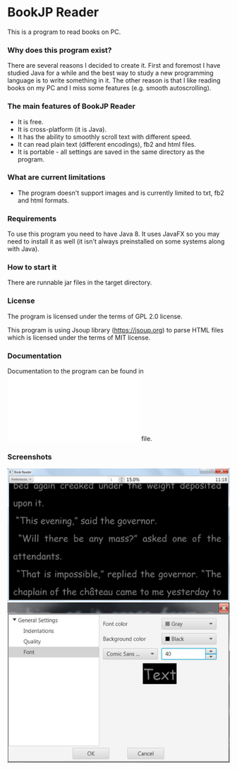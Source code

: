 # BookJP Reader

This is a program to read books on PC.

### Why does this program exist?
There are several reasons I decided to create it. 
First and foremost I have studied Java for a while and the best way to study a new programming language is to write something in it.
The other reason is that I like reading books on my PC and I miss some features (e.g. smooth autoscrolling).

### The main features of BookJP Reader
* It is free.
* It is cross-platform (it is Java).
* It has the ability to smoothly scroll text with different speed.
* It can read plain text (different encodings), fb2 and html files.
* It is portable - all settings are saved in the same directory as the program.

### What are current limitations
* The program doesn't support images and is currently limited to txt, fb2 and html formats.

### Requirements
To use this program you need to have Java 8.
It uses JavaFX so you may need to install it as well (it isn't always preinstalled on some systems along with Java).

### How to start it
There are runnable jar files in the target directory.

### License
The program is licensed under the terms of GPL 2.0 license.

This program is using Jsoup library (https://jsoup.org) to parse HTML files which is
licensed under the terms of MIT license.

### Documentation
Documentation to the program can be found in ![doc](doc.txt) file.

### Screenshots
![Book Reader](main.jpg) ![Settings](settings.jpg) 
